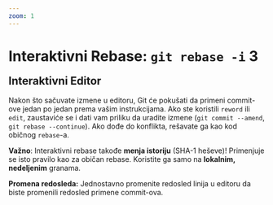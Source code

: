 ```yaml
---
zoom: 1
---
```


# Interaktivni Rebase: `git rebase -i` 3

<v-click>

<h2 style="margin-top: 0.5rem;">Interaktivni Editor</h2>

Nakon što sačuvate izmene u editoru, Git će pokušati da primeni commit-ove jedan po jedan prema vašim instrukcijama. 
Ako ste koristili `reword` ili `edit`, zaustaviće se i dati vam priliku da uradite izmene (`git commit --amend`, `git rebase --continue`). 
Ako dođe do konflikta, rešavate ga kao kod običnog `rebase`-a.

**Važno**: Interaktivni rebase takođe **menja istoriju** (SHA-1 heševe)! Primenjuje se isto pravilo kao za običan rebase. 
Koristite ga samo na **lokalnim, nedeljenim** granama.

**Promena redosleda:** Jednostavno promenite redosled linija u editoru da biste promenili redosled primene commit-ova.

</v-click>
